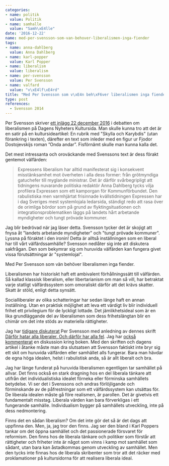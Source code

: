 ```yaml
---
categories:
- name: politik
  value: Politik
- name: samhalle
  value: "Samh\xE4lle"
date: '2016-12-22'
name: med-per-svensson-som-van-behover-liberalismen-inga-fiender
tags:
- name: anna-dahlberg
  value: Anna Dahlberg
- name: karl-popper
  value: Karl Popper
- name: liberalism
  value: liberalism
- name: per-svensson
  value: Per Svensson
- name: valfard
  value: "v\xE4lf\xE4rd"
title: "Med Per Svensson som v\xE4n beh\xF6ver liberalismen inga fiender"
type: post
references:
  - Svensson 2014
---
```

Per Svensson skriver [ett inlägg 22 december 2016](http://www.dn.se/kultur-noje/kulturdebatt/per-svensson-friheten-mellan-skylla-och-karybdis/) i debatten om liberalismen på Dagens Nyheters Kultursida. Man skulle kunna tro att det är en satir på en kultursideartikel: En rubrik med "Skylla och Karybdis" (utan förankring i texten), därefter en text som inleder med en figur ur Fjodor Dostojevskijs roman ”Onda andar”. Fisförnämt skulle man kunna kalla det.

Det mest intressanta och oroväckande med Svenssons text är dess förakt gentemot välfärden:

> Expressens liberalism har alltid manifesterat sig i konsekvent misstänksamhet mot överheten i alla dess former: från grötmyndiga gatuchefer till myglande ministrar. Det är därför svårbegripligt att tidningens nuvarande politiska redaktör Anna Dahlberg tycks vilja profilera Expressen som ett kamporgan för Kommunförbundet. Den rabulistiska men varmhjärtat frisinnade kvällstidningen Expressen har i dag Sveriges mest systemlojala ledarsida, ständigt redo att rasa över de orimliga bördor som på grund av flyktingsituationen och integrationsproblematiken läggs på landets hårt arbetande myndigheter och tungt prövade kommuner.

Jag blir bedrövad när jag läser detta. Svensson tycker det är skojigt att fnysa åt "landets arbetande myndigheter" och "tungt prövade kommuner". Lyssna på föraktet i den ironin! Detta är alltså inställningen som en liberal har till vårt välfärdssamhälle? Svensson nedlåter sig inte att diskutera sakfrågan. Den som bekymrar sig om huruvida välfärden kan fungera givet vissa förutsättningar är "systemlojal".

Med Per Svensson som vän behöver liberalismen inga fiender.

Liberalismen har historiskt haft ett ambivalent förhållningssätt till välfärden. Så kallad klassisk liberalism, eller libertarianism om man så vill, har betraktat varje statligt välfärdssystem som omoraliskt därför att det krävs skatter. Skatt är stöld, enligt detta synsätt.

Socialliberaler av olika schatteringar har sedan länge haft en annan inställning. Utan en praktisk möjlighet att leva ett värdigt liv blir individuell frihet ett privilegium för de lyckligt lottade. Det jämlikhetsideal som är en lika grundläggande del av liberalismen som dess frihetslängtan blir en chimär om det inte stöds av materiella rättigheter.

Jag har [tidigare diskuterat](/2014/03/16/per-svensson-darfor-hatar-alla-liberaler-och-darfor-har-alla-fel/) Per Svensson med anledning av dennes skrift [Därför hatar alla liberaler. Och därför har alla fel](/library/9789198166002.html). Jag har [också kommenterat](/2014/03/18/debatt-om-per-svenssons-bok-elefanten-som-inte-fanns-i-rummet/) en diskussion kring boken. Med den skriften och dagens artikel i åtanke måste man dra slutsatsen att Svensson faktiskt inte bryr sig ett skit om huruvida välfärden eller samhället alls fungerar. Bara man hävdar de egna höga idealen, helst i rabulistisk anda, så är allt liberalt och bra.

Jag har länge funderat på huruvida liberalismen egentligen tar samhället på allvar. Det finns också en stark dragning hos en del liberala tänkare att utifrån det individualistiska idealet förneka eller förminska samhällets betydelse. Vi ser det i Svenssons och andras förlöjligande och förminskande av de påfrestningar som ett välfärdssystem kan utsättas för. De liberala idealen måste gå före realismen, är parollen. Det är givetvis ett fundamentalt misstag. Liberala värden kan bara förverkligas i ett fungerande samhälle. Individualism bygger på samhällets utveckling, inte på dess nedmontering.

Finns det en sådan liberalism? Om det inte gör det så är det dags att uppfinna den. Men, ja, jag tror den finns. Jag ser den bland i Karl Poppers tankar om det öppna samhället och det passionerade försvaret för reformism. Den finns hos de liberala tänkare och politiker som förstår att rättigheter och friheter inte är något som vinns i kamp mot samhället som sådant, utan bara kan åstadkommas genom utveckling av samhället. Men den tycks inte finnas hos de liberala skribenter som tror att det räcker med proklamationer på kultursidorna för att realisera liberala ideal.

